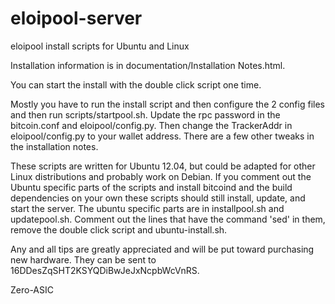 eloipool-server
===============

eloipool install scripts for Ubuntu and Linux


Installation information is in documentation/Installation Notes.html.

You can start the install with the double click script one time.

Mostly you have to run the install script and then configure the 2 config files and then run scripts/startpool.sh.  Update the rpc password in the bitcoin.conf and eloipool/config.py.  Then change the TrackerAddr in eloipool/config.py to your wallet address.  There are a few other tweaks in the installation notes.

These scripts are written for Ubuntu 12.04, but could be adapted for other Linux distributions and probably work on Debian.  If you comment out the Ubuntu specific parts of the scripts and install bitcoind and the build dependencies on your own these scripts should still install, update, and start the server.  The ubuntu specific parts are in installpool.sh and updatepool.sh.  Comment out the lines that have the command 'sed' in them, remove the double click script and ubuntu-install.sh.

Any and all tips are greatly appreciated and will be put toward purchasing new hardware.  They can be sent to 16DDesZqSHT2KSYQDiBwJeJxNcpbWcVnRS.

Zero-ASIC
